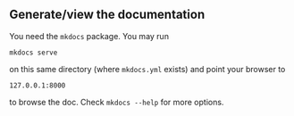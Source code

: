 ## Generate/view the documentation

You need the `mkdocs` package. You may run

    mkdocs serve

on this same directory (where `mkdocs.yml` exists) and point your browser to

    127.0.0.1:8000

to browse the doc. Check `mkdocs --help` for more options.

